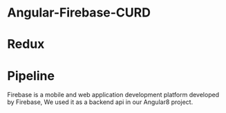 # Angular-Firebase-CURD
# Redux
# Pipeline
Firebase is a mobile and web application development platform developed by Firebase, We used it as a backend api in our Angular8 project.
